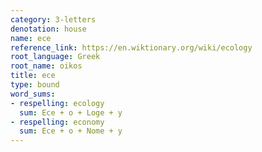 ```yaml
---
category: 3-letters
denotation: house
name: ece
reference_link: https://en.wiktionary.org/wiki/ecology
root_language: Greek
root_name: oikos
title: ece
type: bound
word_sums:
- respelling: ecology
  sum: Ece + o + Loge + y
- respelling: economy
  sum: Ece + o + Nome + y
---
```


